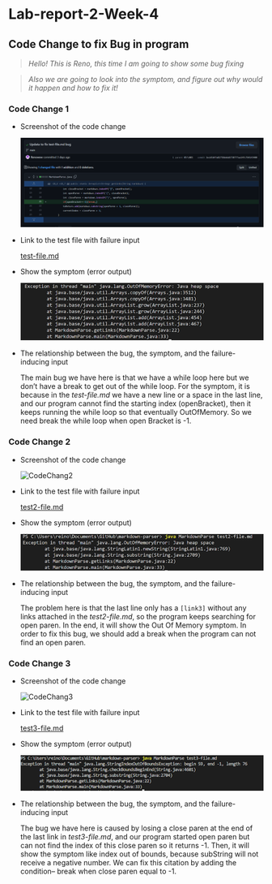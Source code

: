 # Lab-report-2-Week-4

## Code Change to fix Bug in program

>*Hello! This is Reno, this time I am going to show some bug fixing*

>*Also we are going to look into the symptom, and figure out why would it happen and how to fix it!*

### Code Change 1
* Screenshot of the code change
    
    ![CodeChang1](lab2.1.png)

* Link to the test file with failure input

    [test-file.md](https://renowow.github.io/markdown-parser/test-file.md)

* Show the symptom (error output)
    
    ![symptom1](lab2.2.png)

* The relationship between the bug, the symptom, and the failure-inducing input

    The main bug we have here is that we have a while loop here but we don’t have a break to get out of the while loop. For the symptom, it is because in the *test-file.md* we have a new line or a space in the last line, and our program cannot find the starting index (openBracket), then it keeps running the while loop so that eventually OutOfMemory. So we need break the while loop when open Bracket is -1.


### Code Change 2
* Screenshot of the code change
    
    ![CodeChang2]()

* Link to the test file with failure input

    [test2-file.md](https://renowow.github.io/markdown-parser/test2-file.md)

* Show the symptom (error output)
    
    ![symptom2](lab2.4.png)

* The relationship between the bug, the symptom, and the failure-inducing input

    The problem here is that the last line only has a `[link3]` without any links attached in the *test2-file.md*, so the program keeps searching for open paren. In the end, it will show the Out Of Memory symptom. In order to fix this bug, we should add a break when the program can not find an open paren.


### Code Change 3
* Screenshot of the code change
    
    ![CodeChang3]()

* Link to the test file with failure input

    [test3-file.md](https://renowow.github.io/markdown-parser/test3-file.md)

* Show the symptom (error output)
    
    ![symptom2](lab2.6.png)

* The relationship between the bug, the symptom, and the failure-inducing input

    The bug we have here is caused by losing a close paren at the end of the last link in *test3-file.md*, and our program started open paren but can not find the index of this close paren so it returns -1. Then, it will show the symptom like index out of bounds, because subString will not receive a negative number. We can fix this citation by adding the condition– break when close paren equal to -1.